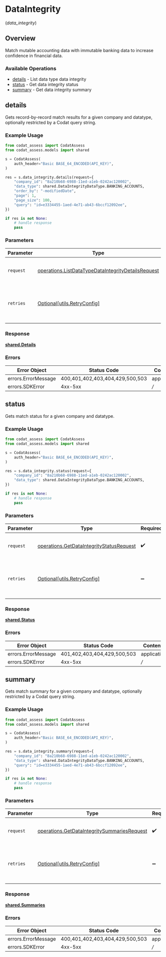 # DataIntegrity
(*data_integrity*)

## Overview

Match mutable accounting data with immutable banking data to increase confidence in financial data.

### Available Operations

* [details](#details) - List data type data integrity
* [status](#status) - Get data integrity status
* [summary](#summary) - Get data integrity summary

## details

Gets record-by-record match results for a given company and datatype, optionally restricted by a Codat query string.

### Example Usage

```python
from codat_assess import CodatAssess
from codat_assess.models import shared

s = CodatAssess(
    auth_header="Basic BASE_64_ENCODED(API_KEY)",
)

res = s.data_integrity.details(request={
    "company_id": "8a210b68-6988-11ed-a1eb-0242ac120002",
    "data_type": shared.DataIntegrityDataType.BANKING_ACCOUNTS,
    "order_by": "-modifiedDate",
    "page": 1,
    "page_size": 100,
    "query": "id=e3334455-1aed-4e71-ab43-6bccf12092ee",
})

if res is not None:
    # handle response
    pass

```

### Parameters

| Parameter                                                                                                                | Type                                                                                                                     | Required                                                                                                                 | Description                                                                                                              |
| ------------------------------------------------------------------------------------------------------------------------ | ------------------------------------------------------------------------------------------------------------------------ | ------------------------------------------------------------------------------------------------------------------------ | ------------------------------------------------------------------------------------------------------------------------ |
| `request`                                                                                                                | [operations.ListDataTypeDataIntegrityDetailsRequest](../../models/operations/listdatatypedataintegritydetailsrequest.md) | :heavy_check_mark:                                                                                                       | The request object to use for the request.                                                                               |
| `retries`                                                                                                                | [Optional[utils.RetryConfig]](../../models/utils/retryconfig.md)                                                         | :heavy_minus_sign:                                                                                                       | Configuration to override the default retry behavior of the client.                                                      |

### Response

**[shared.Details](../../models/shared/details.md)**

### Errors

| Error Object                    | Status Code                     | Content Type                    |
| ------------------------------- | ------------------------------- | ------------------------------- |
| errors.ErrorMessage             | 400,401,402,403,404,429,500,503 | application/json                |
| errors.SDKError                 | 4xx-5xx                         | */*                             |


## status

Gets match status for a given company and datatype.

### Example Usage

```python
from codat_assess import CodatAssess
from codat_assess.models import shared

s = CodatAssess(
    auth_header="Basic BASE_64_ENCODED(API_KEY)",
)

res = s.data_integrity.status(request={
    "company_id": "8a210b68-6988-11ed-a1eb-0242ac120002",
    "data_type": shared.DataIntegrityDataType.BANKING_ACCOUNTS,
})

if res is not None:
    # handle response
    pass

```

### Parameters

| Parameter                                                                                            | Type                                                                                                 | Required                                                                                             | Description                                                                                          |
| ---------------------------------------------------------------------------------------------------- | ---------------------------------------------------------------------------------------------------- | ---------------------------------------------------------------------------------------------------- | ---------------------------------------------------------------------------------------------------- |
| `request`                                                                                            | [operations.GetDataIntegrityStatusRequest](../../models/operations/getdataintegritystatusrequest.md) | :heavy_check_mark:                                                                                   | The request object to use for the request.                                                           |
| `retries`                                                                                            | [Optional[utils.RetryConfig]](../../models/utils/retryconfig.md)                                     | :heavy_minus_sign:                                                                                   | Configuration to override the default retry behavior of the client.                                  |

### Response

**[shared.Status](../../models/shared/status.md)**

### Errors

| Error Object                | Status Code                 | Content Type                |
| --------------------------- | --------------------------- | --------------------------- |
| errors.ErrorMessage         | 401,402,403,404,429,500,503 | application/json            |
| errors.SDKError             | 4xx-5xx                     | */*                         |


## summary

Gets match summary for a given company and datatype, optionally restricted by a Codat query string.

### Example Usage

```python
from codat_assess import CodatAssess
from codat_assess.models import shared

s = CodatAssess(
    auth_header="Basic BASE_64_ENCODED(API_KEY)",
)

res = s.data_integrity.summary(request={
    "company_id": "8a210b68-6988-11ed-a1eb-0242ac120002",
    "data_type": shared.DataIntegrityDataType.BANKING_ACCOUNTS,
    "query": "id=e3334455-1aed-4e71-ab43-6bccf12092ee",
})

if res is not None:
    # handle response
    pass

```

### Parameters

| Parameter                                                                                                  | Type                                                                                                       | Required                                                                                                   | Description                                                                                                |
| ---------------------------------------------------------------------------------------------------------- | ---------------------------------------------------------------------------------------------------------- | ---------------------------------------------------------------------------------------------------------- | ---------------------------------------------------------------------------------------------------------- |
| `request`                                                                                                  | [operations.GetDataIntegritySummariesRequest](../../models/operations/getdataintegritysummariesrequest.md) | :heavy_check_mark:                                                                                         | The request object to use for the request.                                                                 |
| `retries`                                                                                                  | [Optional[utils.RetryConfig]](../../models/utils/retryconfig.md)                                           | :heavy_minus_sign:                                                                                         | Configuration to override the default retry behavior of the client.                                        |

### Response

**[shared.Summaries](../../models/shared/summaries.md)**

### Errors

| Error Object                    | Status Code                     | Content Type                    |
| ------------------------------- | ------------------------------- | ------------------------------- |
| errors.ErrorMessage             | 400,401,402,403,404,429,500,503 | application/json                |
| errors.SDKError                 | 4xx-5xx                         | */*                             |
